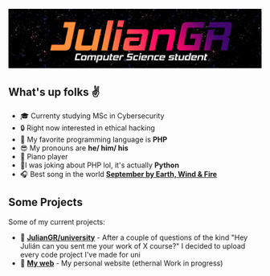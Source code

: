 [![Header](https://raw.githubusercontent.com/JulianGR/JulianGR/main/gif_banner.gif)](https://juliangr.github.io/)
<!-- If you want the template for my gif, email me! -->


## What's up folks :v:
 
- :mortar_board: Currenty studying MSc in Cybersecurity
- :lock: Right now interested in ethical hacking 
- :floppy_disk: My favorite programming language is **PHP**
- :sunglasses: My pronouns are **he/ him/ his**
- :musical_keyboard: Piano player
- :snake:I was joking about PHP lol, it's actually **Python**
- :headphones: Best song in the world [**September by Earth, Wind & Fire**](https://www.youtube.com/watch?v=Gs069dndIYk)


## Some Projects
Some of my current projects:

- :balloon: [**JulianGR/university**](https://github.com/JulianGR/university) - After a couple of questions of the kind "Hey Julián can you sent me your work of X course?" I decided to upload every code project I've made for uni
- :calling: [**My web**](https://github.com/JulianGR/JulianGR.github.io) - My personal website (ethernal Work in progress)


